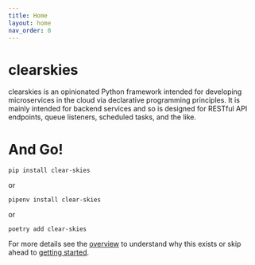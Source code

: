 ```yaml
---
title: Home
layout: home
nav_order: 0
---
```


# clearskies

clearskies is an opinionated Python framework intended for developing microservices in the cloud via declarative programming principles.  It is mainly intended for backend services and so is designed for RESTful API endpoints, queue listeners, scheduled tasks, and the like.

# And Go!

```
pip install clear-skies
```

or

```
pipenv install clear-skies
```

or

```
poetry add clear-skies
```

For more details see the [overview](docs/overview.html) to understand why this exists or skip ahead to [getting started](docs/getting-started/index.html).
